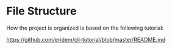 # File Structure

How the project is organized is based on the following tutorial:

<https://github.com/eridem/cli-tutorial/blob/master/README.md>